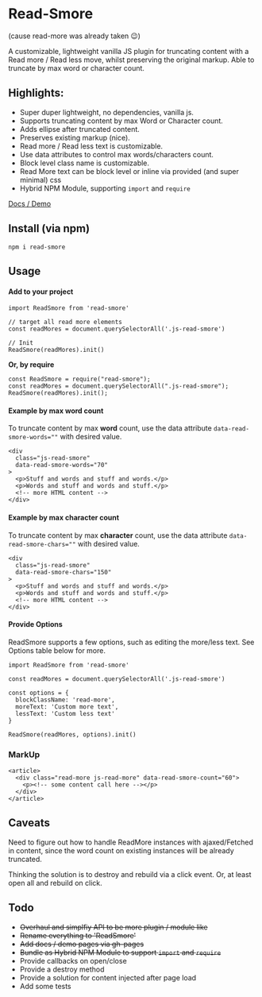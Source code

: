 # Read-Smore

(cause read-more was already taken 😉)

A customizable, lightweight vanilla JS plugin for truncating content with a Read more / Read less move, whilst preserving the original markup. Able to truncate by max word or character count.


## Highlights:

- Super duper lightweight, no dependencies, vanilla js.
- Supports truncating content by max Word or Character count.
- Adds ellipse after truncated content.
- Preserves existing markup (nice).
- Read more / Read less text is customizable.
- Use data attributes to control max words/characters count.
- Block level class name is customizable.
- Read More text can be block level or inline via provided (and super minimal) css
- Hybrid NPM Module, supporting `import` and `require`

[Docs / Demo](https://stephenscaff.github.io/read-smore/)

## Install (via npm)

`npm i read-smore`

## Usage

#### Add to your project
```
import ReadSmore from 'read-smore'

// target all read more elements
const readMores = document.querySelectorAll('.js-read-smore')

// Init
ReadSmore(readMores).init()
```

**Or, by require**

```
const ReadSmore = require("read-smore");
const readMores = document.querySelectorAll(".js-read-smore");
ReadSmore(readMores).init();
```

#### Example by max word count

To truncate content by max **word** count, use the data attribute `data-read-smore-words=""` with desired value.

```
<div 
  class="js-read-smore" 
  data-read-smore-words="70" 
>
  <p>Stuff and words and stuff and words.</p>
  <p>Words and stuff and words and stuff.</p>
  <!-- more HTML content -->
</div>
```

#### Example by max character count

To truncate content by max **character** count, use the data attribute `data-read-smore-chars=""` with desired value.
```
<div 
  class="js-read-smore" 
  data-read-smore-chars="150" 
>
  <p>Stuff and words and stuff and words.</p>
  <p>Words and stuff and words and stuff.</p>
  <!-- more HTML content -->
</div>
```

#### Provide Options

ReadSmore supports a few options, such as editing the more/less text. See Options table below for more.
```
import ReadSmore from 'read-smore'

const readMores = document.querySelectorAll('.js-read-smore')

const options = {
  blockClassName: 'read-more',
  moreText: 'Custom more text',
  lessText: 'Custom less text'
}

ReadSmore(readMores, options).init()
```

### MarkUp
```
<article>
  <div class="read-more js-read-more" data-read-smore-count="60">
    <p><!-- some content call here --></p>
  </div>
</article>
```

## Caveats

Need to figure out how to handle ReadMore instances with ajaxed/Fetched in content, since the word count on existing instances will be already truncated.

Thinking the solution is to destroy and rebuild via a click event. Or, at least open all and rebuild on click.

## Todo
- ~~Overhaul and simplfiy API to be more plugin / module like~~
- ~~Rename everything to 'ReadSmore'~~
- ~~Add docs / demo pages via gh-pages~~
- ~~Bundle as Hybrid NPM Module to support `import` and `require`~~
- Provide callbacks on open/close
- Provide a destroy method
- Provide a solution for content injected after page load
- Add some tests
